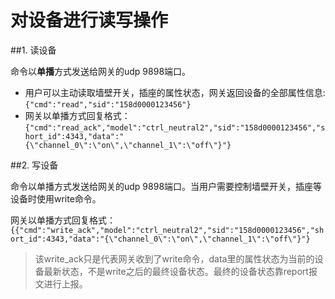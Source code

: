 # 对设备进行读写操作


##1. 读设备

命令以**单播**方式发送给网关的udp 9898端口。

- 用户可以主动读取墙壁开关，插座的属性状态，网关返回设备的全部属性信息: ```{"cmd":"read","sid":"158d0000123456"}```
- 网关以单播方式回复格式：
```{"cmd":"read_ack","model":"ctrl_neutral2","sid":"158d0000123456","short_id":4343,"data":"{\"channel_0\":\"on\",\"channel_1\":\"off\"}"}```

##2. 写设备

命令以单播方式发送给网关的udp 9898端口。当用户需要控制墙壁开关，插座等设备时使用write命令。



网关以单播方式回复格式：
```{{"cmd":"write_ack","model":"ctrl_neutral2","sid":"158d0000123456","short_id":4343,"data":"{\"channel_0\":\"on\",\"channel_1\":\"off\"}"}``` 


> 该write_ack只是代表网关收到了write命令，data里的属性状态为当前的设备最新状态，不是write之后的最终设备状态。最终的设备状态靠report报文进行上报。




